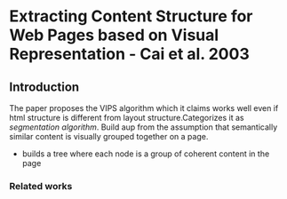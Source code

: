 # Extracting Content Structure for Web Pages based on Visual Representation - Cai et al. 2003

## Introduction
The paper proposes the VIPS algorithm which it claims works well even if html structure is different from layout structure.Categorizes it as *segmentation algorithm*. Build aup from the assumption that semantically similar content is visually grouped together on a page. 
* builds a tree where each node is a group of coherent content in the page

### Related works

